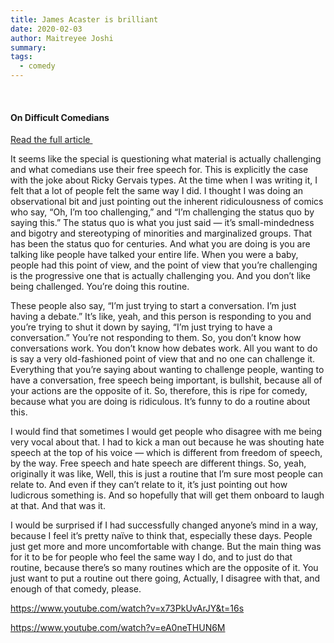 ```yaml
---
title: James Acaster is brilliant
date: 2020-02-03
author: Maitreyee Joshi
summary: 
tags:
  - comedy
---
```

&nbsp;

#### On Difficult Comedians 
<a href="https://www.vulture.com/article/james-acaster-good-one-podcast.html"> Read the full article </a>
&nbsp;

It seems like the special is questioning what material is actually challenging and what comedians use their free speech for. This is explicitly the case with the joke about Ricky Gervais types.
At the time when I was writing it, I felt that a lot of people felt the same way I did. I thought I was doing an observational bit and just pointing out the inherent ridiculousness of comics who say, “Oh, I’m too challenging,” and “I’m challenging the status quo by saying this.” The status quo is what you just said — it’s small-mindedness and bigotry and stereotyping of minorities and marginalized groups. That has been the status quo for centuries. And what you are doing is you are talking like people have talked your entire life. When you were a baby, people had this point of view, and the point of view that you’re challenging is the progressive one that is actually challenging you. And you don’t like being challenged. You’re doing this routine.

These people also say, “I’m just trying to start a conversation. I’m just having a debate.” It’s like, yeah, and this person is responding to you and you’re trying to shut it down by saying, “I’m just trying to have a conversation.” You’re not responding to them. So, you don’t know how conversations work. You don’t know how debates work. All you want to do is say a very old-fashioned point of view that and no one can challenge it. Everything that you’re saying about wanting to challenge people, wanting to have a conversation, free speech being important, is bullshit, because all of your actions are the opposite of it. So, therefore, this is ripe for comedy, because what you are doing is ridiculous. It’s funny to do a routine about this.

I would find that sometimes I would get people who disagree with me being very vocal about that. I had to kick a man out because he was shouting hate speech at the top of his voice — which is different from freedom of speech, by the way. Free speech and hate speech are different things. So, yeah, originally it was like, Well, this is just a routine that I’m sure most people can relate to. And even if they can’t relate to it, it’s just pointing out how ludicrous something is. And so hopefully that will get them onboard to laugh at that. And that was it.

I would be surprised if I had successfully changed anyone’s mind in a way, because I feel it’s pretty naïve to think that, especially these days. People just get more and more uncomfortable with change. But the main thing was for it to be for people who feel the same way I do, and to just do that routine, because there’s so many routines which are the opposite of it. You just want to put a routine out there going, Actually, I disagree with that, and enough of that comedy, please. 

https://www.youtube.com/watch?v=x73PkUvArJY&t=16s

https://www.youtube.com/watch?v=eA0neTHUN6M